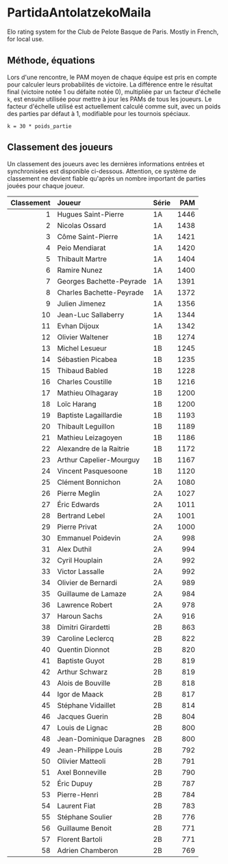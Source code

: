 # PartidaAntolatzekoMaila
Elo rating system for the Club de Pelote Basque de Paris. Mostly in French, for local use.

## Méthode, équations
Lors d'une rencontre, le PAM moyen de chaque équipe est pris en compte pour calculer leurs probabilités de victoire. La différence entre le résultat final (victoire notée 1 ou défaite notée 0), multipliée par un facteur d'échelle `k`, est ensuite utilisée pour mettre à jour les PAMs de tous les joueurs. Le facteur d'échelle utilisé est actuellement calculé comme suit, avec un poids des parties par défaut à 1, modifiable pour les tournois spéciaux.

```
k = 30 * poids_partie
```

## Classement des joueurs
Un classement des joueurs avec les dernières informations entrées et synchronisées est disponible ci-dessous. Attention, ce système de classement ne devient fiable qu'après un nombre important de parties jouées pour chaque joueur.

|   Classement | Joueur                   | Série   |   PAM |
|-------------:|:-------------------------|:--------|------:|
|            1 | Hugues Saint-Pierre      | 1A      |  1446 |
|            2 | Nicolas Ossard           | 1A      |  1438 |
|            3 | Côme Saint-Pierre        | 1A      |  1421 |
|            4 | Peio Mendiarat           | 1A      |  1420 |
|            5 | Thibault Martre          | 1A      |  1404 |
|            6 | Ramire Nunez             | 1A      |  1400 |
|            7 | Georges Bachette-Peyrade | 1A      |  1391 |
|            8 | Charles Bachette-Peyrade | 1A      |  1372 |
|            9 | Julien Jimenez           | 1A      |  1356 |
|           10 | Jean-Luc Sallaberry      | 1A      |  1344 |
|           11 | Evhan Dijoux             | 1A      |  1342 |
|           12 | Olivier Waltener         | 1B      |  1274 |
|           13 | Michel Lesueur           | 1B      |  1245 |
|           14 | Sébastien Picabea        | 1B      |  1235 |
|           15 | Thibaud Babled           | 1B      |  1228 |
|           16 | Charles Coustille        | 1B      |  1216 |
|           17 | Mathieu Olhagaray        | 1B      |  1200 |
|           18 | Loïc Harang              | 1B      |  1200 |
|           19 | Baptiste Lagaillardie    | 1B      |  1193 |
|           20 | Thibault Leguillon       | 1B      |  1189 |
|           21 | Mathieu Leizagoyen       | 1B      |  1186 |
|           22 | Alexandre de la Raitrie  | 1B      |  1172 |
|           23 | Arthur Capelier-Mourguy  | 1B      |  1167 |
|           24 | Vincent Pasquesoone      | 1B      |  1120 |
|           25 | Clément Bonnichon        | 2A      |  1080 |
|           26 | Pierre Meglin            | 2A      |  1027 |
|           27 | Éric Edwards             | 2A      |  1011 |
|           28 | Bertrand Lebel           | 2A      |  1001 |
|           29 | Pierre Privat            | 2A      |  1000 |
|           30 | Emmanuel Poidevin        | 2A      |   998 |
|           31 | Alex Duthil              | 2A      |   994 |
|           32 | Cyril Houplain           | 2A      |   992 |
|           33 | Victor Lassalle          | 2A      |   992 |
|           34 | Olivier de Bernardi      | 2A      |   989 |
|           35 | Guillaume de Lamaze      | 2A      |   984 |
|           36 | Lawrence Robert          | 2A      |   978 |
|           37 | Haroun Sachs             | 2A      |   916 |
|           38 | Dimitri Girardetti       | 2B      |   863 |
|           39 | Caroline Leclercq        | 2B      |   822 |
|           40 | Quentin Dionnot          | 2B      |   820 |
|           41 | Baptiste Guyot           | 2B      |   819 |
|           42 | Arthur Schwarz           | 2B      |   819 |
|           43 | Alois de Bouville        | 2B      |   818 |
|           44 | Igor de Maack            | 2B      |   817 |
|           45 | Stéphane Vidaillet       | 2B      |   814 |
|           46 | Jacques Guerin           | 2B      |   804 |
|           47 | Louis de Lignac          | 2B      |   800 |
|           48 | Jean-Dominique Daragnes  | 2B      |   800 |
|           49 | Jean-Philippe Louis      | 2B      |   792 |
|           50 | Olivier Matteoli         | 2B      |   791 |
|           51 | Axel Bonneville          | 2B      |   790 |
|           52 | Éric Dupuy               | 2B      |   787 |
|           53 | Pierre-Henri             | 2B      |   784 |
|           54 | Laurent Fiat             | 2B      |   783 |
|           55 | Stéphane Soulier         | 2B      |   776 |
|           56 | Guillaume Benoit         | 2B      |   771 |
|           57 | Florent Bartoli          | 2B      |   771 |
|           58 | Adrien Chamberon         | 2B      |   769 |
